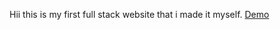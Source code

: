 Hii this is my first full stack website that i made it myself.
<a href="https://book-notes-webapp.onrender.com/">Demo</a>
